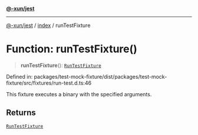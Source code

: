 [**@-xun/jest**](../../README.md)

***

[@-xun/jest](../../README.md) / [index](../README.md) / runTestFixture

# Function: runTestFixture()

> **runTestFixture**(): [`RunTestFixture`](../type-aliases/RunTestFixture.md)

Defined in: packages/test-mock-fixture/dist/packages/test-mock-fixture/src/fixtures/run-test.d.ts:46

This fixture executes a binary with the specified arguments.

## Returns

[`RunTestFixture`](../type-aliases/RunTestFixture.md)
